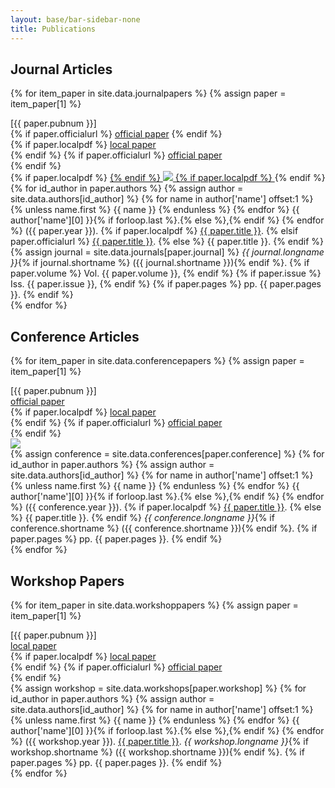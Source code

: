 ```yaml
---
layout: base/bar-sidebar-none
title: Publications
---
```


## Journal Articles
{% for item_paper in site.data.journalpapers %}
  {% assign paper = item_paper[1] %}
  <div class="row">
    <div class="publicationheader">
      <div class="col-md-12">
        <div class="row">
          <div class="col-xs-4">
            [{{ paper.pubnum }}]
          </div>
          <div class="col-xs-4 pull-right text-right hidden-md hidden-lg">
            {% if paper.officialurl %}
              <a href="{{ paper.officialurl }}">official&nbsp;paper</a>
            {% endif %}
          </div>
        </div>
      </div>
    </div>
  </div>
  <div class="row">
    <div class="publicationcontent">
      <div class="publicationlinks hidden-xs hidden-sm">
          {% if paper.localpdf %}
            <a href="{{ site.baseurl }}/publications/{{ paper.localpdf }}">local&nbsp;paper</a>
            <br>
          {% endif %}
          {% if paper.officialurl %}
            <a href="{{ paper.officialurl }}">official&nbsp;paper</a>
            <br>
          {% endif %}
          &nbsp;
      </div>
      <div class="publicationimage">
        {% if paper.localpdf %}
          <a href="{{ site.baseurl }}/publications/{{ paper.localpdf }}">
        {% endif %}
        <img src="{{ site.baseurl }}/publications/{{ paper.localthumb }}">
        {% if paper.localpdf %}
          </a>
        {% endif %}
      </div>
      <div class="publicationcitation">
          {% for id_author in paper.authors %}
            {% assign author = site.data.authors[id_author] %}
              {% for name in author['name'] offset:1 %}
                {% unless name.first %}
                  {{ name }}
                {% endunless %}
              {% endfor %}
            {{ author['name'][0] }}{% if forloop.last %}.{% else %},{% endif %}
          {% endfor %}
          ({{ paper.year }}).
          {% if paper.localpdf %}
            <a href="{{ site.baseurl }}/publications/{{ paper.localpdf }}">{{ paper.title }}</a>.
          {% elsif paper.officialurl %}
            <a href="{{ paper.officialurl }}">{{ paper.title }}</a>.
          {% else %}
            {{ paper.title }}.
          {% endif %}
          {% assign journal = site.data.journals[paper.journal] %}
          <i>{{ journal.longname }}</i>{% if journal.shortname %} ({{ journal.shortname }}){% endif %}.
          {% if paper.volume %}
            Vol.&nbsp;{{ paper.volume }},
          {% endif %}
          {% if paper.issue %}
            Iss.&nbsp;{{ paper.issue }},
          {% endif %}
          {% if paper.pages %}
            pp.&nbsp;{{ paper.pages }}.
          {% endif %}
      </div>
    </div>
  </div>
{% endfor %}

## Conference Articles
{% for item_paper in site.data.conferencepapers %}
  {% assign paper = item_paper[1] %}
  <div class="row">
    <div class="publicationheader">
      <div class="col-md-12">
        <div class="row">
            <div class="col-xs-4">
        [{{ paper.pubnum }}]
            </div>
            <div class="col-xs-4 pull-right text-right hidden-md hidden-lg">
                <a href="{{ paper.officialurl }}">official&nbsp;paper</a>
            </div>
        </div>
      </div>
    </div>
  </div>
  <div class="row">
    <div class="publicationcontent">
      <div class="publicationlinks hidden-xs hidden-sm">
          {% if paper.localpdf %}
            <a href="{{ site.baseurl }}/publications/{{ paper.localpdf }}">local&nbsp;paper</a>
            <br>
          {% endif %}
          {% if paper.officialurl %}
            <a href="{{ paper.officialurl }}">official&nbsp;paper</a>
            <br>
          {% endif %}
          &nbsp;
      </div>
      <div class="publicationimage">
        <a href="{{ site.baseurl }}/publications/{{ paper.localpdf }}">
          <img src="{{ site.baseurl }}/publications/{{ paper.localthumb }}">
        </a>
      </div>
      <div class="publicationcitation">
          {% assign conference = site.data.conferences[paper.conference] %}
          {% for id_author in paper.authors %}
            {% assign author = site.data.authors[id_author] %}
              {% for name in author['name'] offset:1 %}
                {% unless name.first %}
                  {{ name }}
                {% endunless %}
              {% endfor %}
            {{ author['name'][0] }}{% if forloop.last %}.{% else %},{% endif %}
          {% endfor %}
          ({{ conference.year }}).
          {% if paper.localpdf %}
            <a href="{{ site.baseurl }}/publications/{{ paper.localpdf }}">{{ paper.title }}</a>.
          {% else %}
            {{ paper.title }}.
          {% endif %}
          <i>{{ conference.longname }}</i>{% if conference.shortname %} <span class="text-nowrap">({{ conference.shortname }})</span>{% endif %}.
          {% if paper.pages %}
          <span class="text-nowrap">pp.&nbsp;{{ paper.pages }}</span>.
          {% endif %}
      </div>
    </div>
  </div>
{% endfor %}

## Workshop Papers
{% for item_paper in site.data.workshoppapers %}
  {% assign paper = item_paper[1] %}
  <div class="row">
    <div class="publicationheader">
      <div class="col-md-12">
        <div class="row">
            <div class="col-xs-4">
        [{{ paper.pubnum }}]
            </div>
            <div class="col-xs-4 pull-right text-right hidden-md hidden-lg">
                <a href="{{ site.baseurl }}/publications/{{ paper.localpdf }}">local&nbsp;paper</a>
            </div>
        </div>
      </div>
    </div>
  </div>
  <div class="row">
    <div class="publicationcontent">
      <div class="publicationlinks hidden-xs hidden-sm">
          {% if paper.localpdf %}
            <a href="{{ site.baseurl }}/publications/{{ paper.localpdf }}">local&nbsp;paper</a>
            <br>
          {% endif %}
          {% if paper.officialurl %}
            <a href="{{ paper.officialurl }}">official&nbsp;paper</a>
            <br>
          {% endif %}
      </div>
      <div class="publicationworkshopcitation">
          {% assign workshop = site.data.workshops[paper.workshop] %}
          {% for id_author in paper.authors %}
            {% assign author = site.data.authors[id_author] %}
              {% for name in author['name'] offset:1 %}
                {% unless name.first %}
                  {{ name }}
                {% endunless %}
              {% endfor %}
            {{ author['name'][0] }}{% if forloop.last %}.{% else %},{% endif %}
          {% endfor %}
          ({{ workshop.year }}).
          <a href="{{ site.baseurl }}/publications/{{ paper.localpdf }}">{{ paper.title }}</a>.
          <i>{{ workshop.longname }}</i>{% if workshop.shortname %} <span class="text-nowrap">({{ workshop.shortname }})</span>{% endif %}.
          {% if paper.pages %}
            pp.&nbsp;{{ paper.pages }}.
          {% endif %}
      </div>
    </div>
  </div>
{% endfor %}
